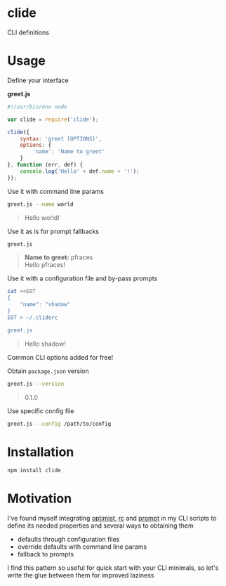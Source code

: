 # clide

CLI definitions

# Usage

Define your interface

**greet.js**

```js
#!/usr/bin/env node

var clide = require('clide');

clide({
    syntax: 'greet [OPTIONS]',
    options: {
        'name': 'Name to greet'
    }
}, function (err, def) {
    console.log('Hello' + def.name + '!');
});
```

Use it with command line params

```sh
greet.js --name world
```

> Hello world!

Use it as is for prompt fallbacks

```sh
greet.js
```

> **Name to greet:** pfraces  
  Hello pfraces!

Use it with a configuration file and by-pass prompts

```sh
cat <<EOT
{
    "name": "shadow"
}
EOT > ~/.cliderc

greet.js
```

> Hello shadow!

Common CLI options added for free!

Obtain `package.json` version

```sh
greet.js --version
```

> 0.1.0

Use specific config file

```sh
greet.js --config /path/to/config
```

# Installation

```sh
npm install clide
```

# Motivation

I've found myself integrating [optimist][1], [rc][2] and [prompt][3] in my
CLI scripts to define its needed properties and several ways to obtaining them

*  defaults through configuration files
*  override defaults with command line params
*  fallback to prompts

I find this pattern so useful for quick start with your CLI minimals, so let's
write the glue between them for improved laziness

[1]: https://github.com/substack/node-optimist
[2]: https://github.com/dominictarr/rc
[3]: https://github.com/flatiron/prompt

